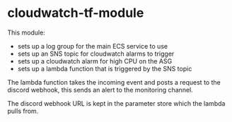 # cloudwatch-tf-module

This module:

* sets up a log group for the main ECS service to use
* sets up an SNS topic for cloudwatch alarms to trigger
* sets up a cloudwatch alarm for high CPU on the ASG
* sets up a lambda function that is triggered by the SNS topic

The lambda function takes the incoming event and posts a request to the discord webhook, this sends an alert to the monitoring channel.

The discord webhook URL is kept in the parameter store which the lambda pulls from.